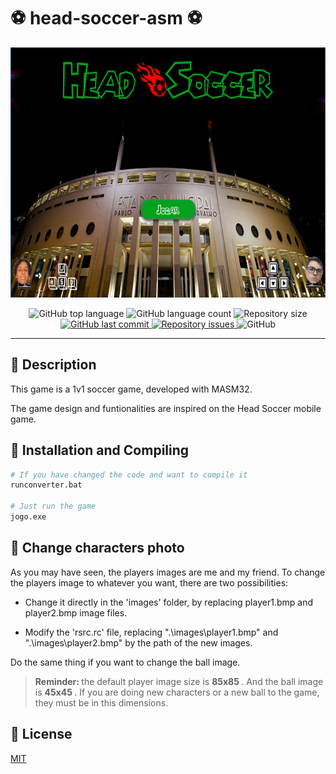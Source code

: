 # :soccer: head-soccer-asm :soccer:

<p align="center">
<img src="https://github.com/oGabrielArruda/head-soccer-asm/blob/fa98a1593795d7b3511632499d9c0e0d9cf6b100/images/menu_image.png" 
data-canonical-src="https://gyazo.com/eb5c5741b6a9a16c692170a41a49c858.png" width="680" height="400" />
</p>



<p align="center">
  <img alt="GitHub top language" src="https://img.shields.io/github/languages/top/oGabrielArruda/head-soccer-asm.svg">

  <img alt="GitHub language count" src="https://img.shields.io/github/languages/count/oGabrielArruda/head-soccer-asm.svg">

  <img alt="Repository size" src="https://img.shields.io/github/repo-size/oGabrielArruda/head-soccer-asm.svg">
  <a href="https://github.com/oGabrielArruda/head-soccer-asm/commits/master">
    <img alt="GitHub last commit" src="https://img.shields.io/github/last-commit/oGabrielArruda/head-soccer-asm.svg">
  </a>

  <a href="https://github.com/oGabrielArruda/head-soccer-asm/issues">
    <img alt="Repository issues" src="https://img.shields.io/github/issues/oGabrielArruda/head-soccer-asm.svg">
  </a>

  <img alt="GitHub" src="https://img.shields.io/github/license/oGabrielArruda/head-soccer-asm.svg">
</p>

---
## :page_with_curl: Description

This game is a 1v1 soccer game, developed with MASM32. 

The game design and funtionalities are inspired on the Head Soccer mobile game.



## :arrow_down_small: Installation and Compiling

```bash
# If you have changed the code and want to compile it
runconverter.bat

# Just run the game
jogo.exe

```



## :man: Change characters photo

As you may have seen, the players images are me and my friend. To change the players image to whatever you want, there are two possibilities:


- Change it directly in the 'images' folder, by replacing player1.bmp and player2.bmp image files. 

- Modify the 'rsrc.rc' file, replacing ".\\images\\player1.bmp" and ".\\images\\player2.bmp" by the path of the new images.


Do the same thing if you want to change the ball image.

> <b> Reminder: </b> the default player image size is <b> 85x85 </b>.  And the ball image is <b> 45x45 </b>. If you are doing new characters or a new ball to the game,
they must be in this dimensions.


## :memo: License
[MIT](https://choosealicense.com/licenses/mit/)
